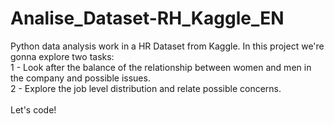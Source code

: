 # Analise_Dataset-RH_Kaggle_EN


Python data analysis work in a HR Dataset from Kaggle. 
In this project we're gonna explore two tasks: </br>
1 - Look after the balance of the relationship between women and men 
in the company and possible issues. </br>
2 - Explore the job level distribution and relate possible concerns.
</br></br>
Let's code!
